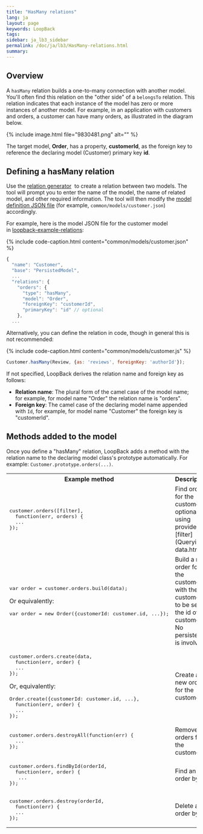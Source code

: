 ```yaml
---
title: "HasMany relations"
lang: ja
layout: page
keywords: LoopBack
tags:
sidebar: ja_lb3_sidebar
permalink: /doc/ja/lb3/HasMany-relations.html
summary:
---
```


## Overview

A `hasMany` relation builds a one-to-many connection with another model. You'll often find this relation on the "other side" of a `belongsTo` relation.
This relation indicates that each instance of the model has zero or more instances of another model.
For example, in an application with customers and orders, a customer can have many orders, as illustrated in the diagram below.

{% include image.html file="9830481.png" alt="" %}

The target model, **Order**, has a property, **customerId**, as the foreign key to reference the declaring model (Customer) primary key **id**.

## Defining a hasMany relation

Use the [relation generator](Relation-generator.html)  to create a relation between two models.
The tool will prompt you to enter the name of the model, the name of related model, and other required information.
The tool will then modify the [model definition JSON file](Model-definition-JSON-file.html) (for example, `common/models/customer.json`) accordingly.

For example, here is the model JSON file for the customer model in [loopback-example-relations](https://github.com/strongloop/loopback-example-relations):

{% include code-caption.html content="common/models/customer.json" %}
```javascript
{
  "name": "Customer",
  "base": "PersistedModel",
  ...
  "relations": {
    "orders": {
      "type": "hasMany",
      "model": "Order",
      "foreignKey": "customerId",
      "primaryKey": "id" // optional
    },
  ...
```

Alternatively, you can define the relation in code, though in general this is not recommended:

{% include code-caption.html content="common/models/customer.js" %}
```javascript
Customer.hasMany(Review, {as: 'reviews', foreignKey: 'authorId'});
```

If not specified, LoopBack derives the relation name and foreign key as follows:

* **Relation name**: The plural form of the camel case of the model name; for example, for model name "Order" the relation name is "orders".
* **Foreign key**: The camel case of the declaring model name appended with `Id`, for example, for model name "Customer" the foreign key is "customerId".

## Methods added to the model

Once you define a "hasMany" relation, LoopBack adds a method with the relation name to the declaring model class's prototype automatically.
For example: `Customer.prototype.orders(...)`.

<table>
  <tbody>
    <tr>
      <th style="width: 400px;">Example method</th>
      <th>Description</th>
    </tr>
    <tr>
      <td>
        <pre>customer.orders([filter],
  function(err, orders) {<br>  ...<br>});</pre>
      </td>
      <td>Find orders for the customer, optionally using provided [filter](Querying-data.html)</td>
    </tr>
    <tr>
      <td>
        <pre>var order = customer.orders.build(data);</pre>
        <p>Or equivalently:</p>
        <pre>var order = new Order({customerId: customer.id, ...});</pre>
      </td>
      <td>Build a new order for the customer with the customerId to be set to the id of the customer. No persistence is involved.</td>
    </tr>
    <tr>
      <td>
        <pre>customer.orders.create(data,
  function(err, order) {<br>  ...<br>});</pre>
        <p>Or, equivalently:</p>
        <pre>Order.create({customerId: customer.id, ...},
  function(err, order) {<br>  ...<br>});</pre>
      </td>
      <td>Create a new order for the customer.</td>
    </tr>
    <tr>
      <td>
        <pre>customer.orders.destroyAll(function(err) {<br>  ...<br>});</pre>
      </td>
      <td>Remove all orders for the customer.</td>
    </tr>
    <tr>
      <td>
        <pre>customer.orders.findById(orderId,
  function(err, order) {<br>   ...<br>});</pre>
      </td>
      <td>Find an order by ID.</td>
    </tr>
    <tr>
      <td>
        <pre>customer.orders.destroy(orderId,
  function(err) {<br>  ...<br>});</pre>
      </td>
      <td>Delete an order by ID.</td>
    </tr>
  </tbody>
</table>

